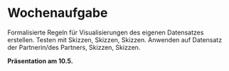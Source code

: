 # Wochenaufgabe
Formalisierte Regeln für Visualisierungen des eigenen Datensatzes erstellen. Testen mit Skizzen, Skizzen, Skizzen. Anwenden auf Datensatz der Partnerin/des Partners, Skizzen, Skizzen.

<b>Präsentation am 10.5.</b>